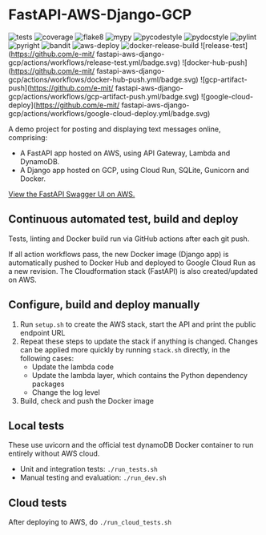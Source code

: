 # FastAPI-AWS-Django-GCP


![tests](https://github.com/e-mit/fastapi-aws-django-gcp/actions/workflows/tests.yml/badge.svg)
![coverage](https://img.shields.io/endpoint?url=https://gist.githubusercontent.com/e-mit/9df92671b4e2859b1e75cf762121b73f/raw/fastapi-aws-django-gcp.json)
![flake8](https://github.com/e-mit/fastapi-aws-django-gcp/actions/workflows/flake8.yml/badge.svg)
![mypy](https://github.com/e-mit/fastapi-aws-django-gcp/actions/workflows/mypy.yml/badge.svg)
![pycodestyle](https://github.com/e-mit/fastapi-aws-django-gcp/actions/workflows/pycodestyle.yml/badge.svg)
![pydocstyle](https://github.com/e-mit/fastapi-aws-django-gcp/actions/workflows/pydocstyle.yml/badge.svg)
![pylint](https://github.com/e-mit/fastapi-aws-django-gcp/actions/workflows/pylint.yml/badge.svg)
![pyright](https://github.com/e-mit/fastapi-aws-django-gcp/actions/workflows/pyright.yml/badge.svg)
![bandit](https://github.com/e-mit/fastapi-aws-django-gcp/actions/workflows/bandit.yml/badge.svg)
![aws-deploy](https://github.com/e-mit/fastapi-aws-django-gcp/actions/workflows/aws-deploy.yml/badge.svg)
![docker-release-build](https://github.com/e-mit/fastapi-aws-django-gcp/actions/workflows/docker-release-build.yml/badge.svg)
![release-test](https://github.com/e-mit/ fastapi-aws-django-gcp/actions/workflows/release-test.yml/badge.svg)
![docker-hub-push](https://github.com/e-mit/ fastapi-aws-django-gcp/actions/workflows/docker-hub-push.yml/badge.svg)
![gcp-artifact-push](https://github.com/e-mit/ fastapi-aws-django-gcp/actions/workflows/gcp-artifact-push.yml/badge.svg)
![google-cloud-deploy](https://github.com/e-mit/ fastapi-aws-django-gcp/actions/workflows/google-cloud-deploy.yml/badge.svg)


A demo project for posting and displaying text messages online, comprising:
- A FastAPI app hosted on AWS, using API Gateway, Lambda and DynamoDB.
- A Django app hosted on GCP, using Cloud Run, SQLite, Gunicorn and Docker.

[View the FastAPI Swagger UI on AWS.](https://peil328b55.execute-api.eu-west-2.amazonaws.com/docs)


## Continuous automated test, build and deploy

Tests, linting and Docker build run via GitHub actions after each git push.

If all action workflows pass, the new Docker image (Django app) is automatically pushed to Docker Hub and deployed to Google Cloud Run as a new revision. The Cloudformation stack (FastAPI) is also created/updated on AWS.


## Configure, build and deploy manually

1. Run ```setup.sh``` to create the AWS stack, start the API and print the public endpoint URL
2. Repeat these steps to update the stack if anything is changed. Changes can be applied more quickly by running ```stack.sh``` directly, in the following cases:
    - Update the lambda code
    - Update the lambda layer, which contains the Python dependency packages
    - Change the log level
3. Build, check and push the Docker image


## Local tests

These use uvicorn and the official test dynamoDB Docker container to run entirely without AWS cloud.

- Unit and integration tests: ```./run_tests.sh```
- Manual testing and evaluation: ```./run_dev.sh```


## Cloud tests

After deploying to AWS, do ```./run_cloud_tests.sh```

